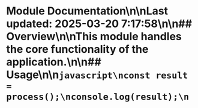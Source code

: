 # Module Documentation\n\nLast updated: 2025-03-20 7:17:58\n\n## Overview\n\nThis module handles the core functionality of the application.\n\n## Usage\n\n```javascript\nconst result = process();\nconsole.log(result);\n```
